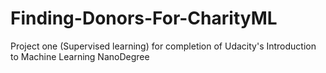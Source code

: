 # Finding-Donors-For-CharityML
Project one (Supervised learning)  for completion of Udacity's Introduction to Machine Learning NanoDegree
